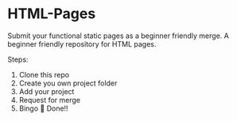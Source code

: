 # HTML-Pages
Submit your functional static pages as a beginner friendly merge.
A beginner friendly repository for HTML pages.

Steps:

1. Clone this repo
2. Create you own project folder
3. Add your project
4. Request for merge
5. Bingo 🎉 Done!!
